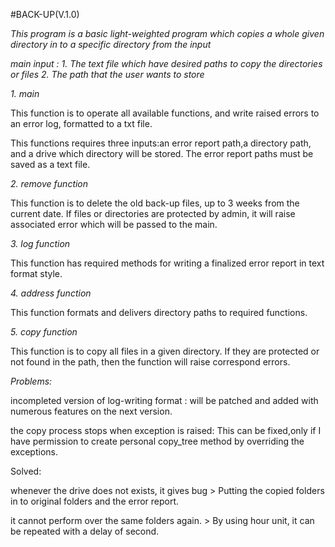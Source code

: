 #BACK-UP(V.1.0) 

*This program is a basic light-weighted program which copies*
*a whole given directory in to a specific directory from the input* 

_main input : 1. The text file which have desired paths to copy the directories or files_ 
 	     _2. The path that the user wants to store_

*1. main*

This function is to operate all available functions, and write raised errors to an error log, formatted to a txt file.

This functions requires three inputs:an error report path,a directory path, and a drive which directory will be stored. The error report paths must be saved as a text file. 

*2. remove function*

This function is to delete the old back-up files, up to 3 weeks from the current date. If files or directories are protected by 
admin, it will raise associated error which will be passed to the main.
	

*3. log function*

 This function has required methods for writing a finalized error report in text format style.
	
*4. address function*

 This function formats and delivers directory paths to required functions.
 
*5. copy function*

 This function is to copy all files in a given directory. 
If they are protected or not found in the path, then the function will raise correspond errors.


_Problems:_


incompleted version of log-writing format :  will be patched and added with numerous features on the next version. 

the copy process stops when exception is raised: This can be fixed,only if I have permission to create personal copy_tree method by overriding the exceptions.

Solved:

whenever the drive does not exists, it gives bug > Putting the copied folders in to original folders and the error report.

it cannot perform over the same folders again. > By using hour unit, it can be repeated with a delay of second.

